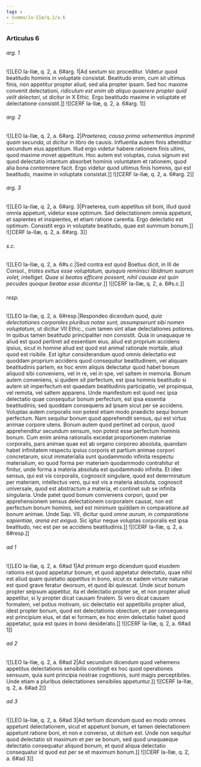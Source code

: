 ```yaml
---
tags : 
- Summa/Ia-IIæ/q.2/a.6
---
```


### Articulus 6

###### arg. 1
![[LEO Ia-IIæ, q. 2, a. 6#arg. 1|Ad sextum sic proceditur. Videtur quod beatitudo hominis in voluptate consistat. Beatitudo enim, cum sit ultimus finis, non appetitur propter aliud, sed alia propter ipsam. Sed hoc maxime convenit delectationi, *ridiculum est enim ab aliquo quaerere propter quid velit delectari*, ut dicitur in X Ethic. Ergo beatitudo maxime in voluptate et delectatione consistit.]]
![[CERF Ia-IIæ, q. 2, a. 6#arg. 1]]

###### arg. 2
![[LEO Ia-IIæ, q. 2, a. 6#arg. 2|*Praeterea, causa prima vehementius imprimit quam secunda*, ut dicitur in libro de causis. Influentia autem finis attenditur secundum eius appetitum. Illud ergo videtur habere rationem finis ultimi, quod maxime movet appetitum. Hoc autem est voluptas, cuius signum est quod delectatio intantum absorbet hominis voluntatem et rationem, quod alia bona contemnere facit. Ergo videtur quod ultimus finis hominis, qui est beatitudo, maxime in voluptate consistat.]]
![[CERF Ia-IIæ, q. 2, a. 6#arg. 2]]

###### arg. 3
![[LEO Ia-IIæ, q. 2, a. 6#arg. 3|Praeterea, cum appetitus sit boni, illud quod omnia appetunt, videtur esse optimum. Sed delectationem omnia appetunt, et sapientes et insipientes, et etiam ratione carentia. Ergo delectatio est optimum. Consistit ergo in voluptate beatitudo, quae est summum bonum.]]
![[CERF Ia-IIæ, q. 2, a. 6#arg. 3]]

###### s.c.
![[LEO Ia-IIæ, q. 2, a. 6#s.c.|Sed contra est quod Boetius dicit, in III de Consol., *tristes exitus esse voluptatum, quisquis reminisci libidinum suarum volet, intelliget. Quae si beatos efficere possent, nihil causae est quin pecudes quoque beatae esse dicantur*.]]
![[CERF Ia-IIæ, q. 2, a. 6#s.c.]]

###### resp.
![[LEO Ia-IIæ, q. 2, a. 6#resp.|Respondeo dicendum quod, *quia delectationes corporales pluribus notae sunt, assumpserunt sibi nomen voluptatum*, ut dicitur VII Ethic., cum tamen sint aliae delectationes potiores. In quibus tamen beatitudo principaliter non consistit. Quia in unaquaque re aliud est quod pertinet ad essentiam eius, aliud est proprium accidens ipsius, sicut in homine aliud est quod est animal rationale mortale, aliud quod est risibile. Est igitur considerandum quod omnis delectatio est quoddam proprium accidens quod consequitur beatitudinem, vel aliquam beatitudinis partem, ex hoc enim aliquis delectatur quod habet bonum aliquod sibi conveniens, vel in re, vel in spe, vel saltem in memoria. Bonum autem conveniens, si quidem sit perfectum, est ipsa hominis beatitudo si autem sit imperfectum est quaedam beatitudinis participatio, vel propinqua, vel remota, vel saltem apparens. Unde manifestum est quod nec ipsa delectatio quae consequitur bonum perfectum, est ipsa essentia beatitudinis; sed quoddam consequens ad ipsam sicut per se accidens. Voluptas autem corporalis non potest etiam modo praedicto sequi bonum perfectum. Nam sequitur bonum quod apprehendit sensus, qui est virtus animae corpore utens. Bonum autem quod pertinet ad corpus, quod apprehenditur secundum sensum, non potest esse perfectum hominis bonum. Cum enim anima rationalis excedat proportionem materiae corporalis, pars animae quae est ab organo corporeo absoluta, quandam habet infinitatem respectu ipsius corporis et partium animae corpori concretarum, sicut immaterialia sunt quodammodo infinita respectu materialium, eo quod forma per materiam quodammodo contrahitur et finitur, unde forma a materia absoluta est quodammodo infinita. Et ideo sensus, qui est vis corporalis, cognoscit singulare, quod est determinatum per materiam, intellectus vero, qui est vis a materia absoluta, cognoscit universale, quod est abstractum a materia, et continet sub se infinita singularia. Unde patet quod bonum conveniens corpori, quod per apprehensionem sensus delectationem corporalem causat, non est perfectum bonum hominis, sed est minimum quiddam in comparatione ad bonum animae. Unde Sap. VII, dicitur quod *omne aurum, in comparatione sapientiae, arena est exigua*. Sic igitur neque voluptas corporalis est ipsa beatitudo, nec est per se accidens beatitudinis.]]
![[CERF Ia-IIæ, q. 2, a. 6#resp.]]

###### ad 1
![[LEO Ia-IIæ, q. 2, a. 6#ad 1|Ad primum ergo dicendum quod eiusdem rationis est quod appetatur bonum, et quod appetatur delectatio, quae nihil est aliud quam quietatio appetitus in bono, sicut ex eadem virtute naturae est quod grave feratur deorsum, et quod ibi quiescat. Unde sicut bonum propter seipsum appetitur, ita et delectatio propter se, et non propter aliud appetitur, si ly propter dicat causam finalem. Si vero dicat causam formalem, vel potius motivam, sic delectatio est appetibilis propter aliud, idest propter bonum, quod est delectationis obiectum, et per consequens est principium eius, et dat ei formam, ex hoc enim delectatio habet quod appetatur, quia est quies in bono desiderato.]]
![[CERF Ia-IIæ, q. 2, a. 6#ad 1]]

###### ad 2
![[LEO Ia-IIæ, q. 2, a. 6#ad 2|Ad secundum dicendum quod vehemens appetitus delectationis sensibilis contingit ex hoc quod operationes sensuum, quia sunt principia nostrae cognitionis, sunt magis perceptibiles. Unde etiam a pluribus delectationes sensibiles appetuntur.]]
![[CERF Ia-IIæ, q. 2, a. 6#ad 2]]

###### ad 3
![[LEO Ia-IIæ, q. 2, a. 6#ad 3|Ad tertium dicendum quod eo modo omnes appetunt delectationem, sicut et appetunt bonum, et tamen delectationem appetunt ratione boni, et non e converso, ut dictum est. Unde non sequitur quod delectatio sit maximum et per se bonum, sed quod unaquaeque delectatio consequatur aliquod bonum, et quod aliqua delectatio consequatur id quod est per se et maximum bonum.]]
![[CERF Ia-IIæ, q. 2, a. 6#ad 3]]

